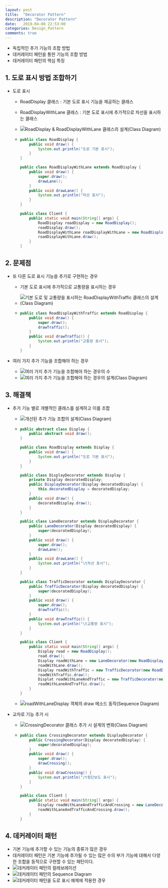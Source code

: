 ```yaml
---
layout: post
title:  "Decorator Pattern"
description: "Decorator Pattern"
date:   2019-04-08 22:53:00
categories: Design_Pattern
comments: true
---
```

- 독립적인 추가 기능의 조합 방법
- 데커레이터 패턴을 통한 기능의 조합 방법
- 데커레이터 패턴의 핵심 특징

## 1. 도로 표시 방법 조합하기

- 도로 표시

  - RoadDisplay 클래스 : 기본 도로 표시 기능을 제공하는 클래스

  - RoadDisplayWithLane 클래스 : 기본 도로 표시에 추가적으로 차선을 표시하는 클래스

  - ![RoadDisplay & RoadDisplayWithLane 클래스의 설계(Class Diagram)](../../assets/Design_Pattern/41.PNG)

  - ```java
    public class RoadDisplay {
        public void draw() {
            System.out.println("도로 기본 표시");
        }
    }
    
    public class RoadDisplayWithLane extends RoadDisplay {
        public void draw() {
            super.draw();
            drawLane();
        }
        public void drawLane() {
            System.out.println("차선 표시");
        }
    }
    
    public class Client {
        public static void main(String[] args) {
            RoadDisplay roadDisplay = new RoadDisplay();
            roadDisplay.draw();
            RoadDisplayWithLane roadDisplayWithLane = new RoadDisplayWithLane();
            roadDisplayWithLane.draw();
        }
    }
    ```

## 2. 문제점

- 또 다른 도로 표시 기능을 추가로 구현하는 경우

  - 기본 도로 표시에 추가적으로 교통량을 표시하는 경우

  - ![기본 도로 및 교통량을 표시하는 RoadDisplayWithTraffic 클래스의 설계(Class Diagram)](../../assets/Design_Pattern/42.PNG)

  - ```java
    public class RoadDisplayWithTraffic extends RoadDisplay {
        public void draw() {
            super.draw();
            drawTraffic();
        }
        public void drawTraffic() {
            System.out.println("교통량 표시");
        }
    }
    ```

- 여러 가지 추가 기능을 조합해야 하는 경우

  - ![여러 가지 추가 기능을 조합해야 하는 경우의 수](../../assets/Design_Pattern/43.PNG)
  - ![여러 가지 추가 기능을 조합해야 하는 경우의 설계(Class Diagram)](../../assets/Design_Pattern/44.PNG)

## 3. 해결책

- 추가 기능 별로 개별적인 클래스를 설계하고 이를 조합

  - ![개선된 추가 기능 조합의 설계(Class Diagram)](../../assets/Design_Pattern/45.PNG)

  - ```java
    public abstract class Display {
        public abstract void draw();
    }
    
    public class RoadDisplay extends Display {
        public void draw() {
            System.out.println("도로 기본 표시");
        }
    }
    
    public class DisplayDecorator extends Display {
        private Display decoratedDisplay;
        public DisplayDecorator(Display decoratedDisplay) {
            this.decoratedDisplay = decoratedDisplay;
        }
        public void draw() {
            decoratedDisplay.draw();
        }
    }
    
    public class LaneDecorator extends DisplayDecorator {
        public LaneDecorator(Display decoratedDisplay) {
            super(decoratedDisplay);
        }
        public void draw() {
            super.draw();
            drawLane();
        }
        public void drawLane() {
            System.out.println("\t차선 표시");
        }
    }
    
    public class TrafficDecorator extends DisplayDecorator {
        public TrafficDecorator(Display decoratedDisplay) {
            super(decoratedDisplay);
        }
        public void draw() {
            super.draw();
            drawTraffic();
        }
        public void drawTraffic() {
            System.out.println("\t교통량 표시");
        }
    }
    
    public class Client {
        public static void main(String[] args) {
            Display road = new RoadDisplay();
            road.draw();
            Display roadWithLane = new LaneDecorator(new RoadDisplay());
            roadWithLane.draw();
            Display roadWithTraffic = new TrafficDecorator(new RoadDisplay());
            roadWithTraffic.draw();
            Displat roadWithLaneAndTraffic = new TrafficDecorator(new LaneDecorator(new RoadDisplay()));
            roadWithLaneAndTraffic.draw();
        }
    }
    ```

  - ![roadWithLaneDisplay 객체의 draw 메소드 동작(Sequence Diagram)](../../assets/Design_Pattern/46.PNG)

- 교차로 기능 추가 시

  - ![CrossingDecorator 클래스 추가 시 설계의 변화(Class Diagram)](../../assets/Design_Pattern/47.PNG)

  - ```java
    public class CrossingDecorator extends DisplayDecorator {
        public CrossingDecorator(Display decoratedDisplay) {
            super(decoratedDisplay);
        }
        public void draw() {
            super.draw();
            drawCrossing();
        }
        public void drawCrossing() {
            System.out.println("/t횡단보도 표시");
        }
    }
    
    public class Client {
        public static void main(String[] args) {
            Display roadWithLaneAndTrafficAndCrossing = new LaneDecorator(new TrafficDecorator(new CrossingDecorator(new RoadDisplay())));
            roadWithLaneAndTrafficAndCrossing.draw();
        }
    }
    ```

## 4. 데커레이터 패턴

- 기본 기능에 추가할 수 있는 기능의 종류가 많은 경우
- 데커레이터 패턴은 기본 기능에 추가될 수 있는 많은 수의 부가 기능에 대해서 다양한 조합을 동적으로 구현할 수 있는 패턴이다.
- ![데커레이터 패턴의 컬레보레이션](../../assets/Design_Pattern/48.PNG)
- ![데커레이터 패턴의 Sequence Diagram](../../assets/Design_Pattern/49.PNG)
- ![데커레이터 패턴을 도로 표시 예제에 적용한 경우](../../assets/Design_Pattern/50.PNG)

